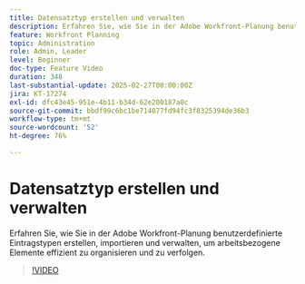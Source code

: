 ```yaml
---
title: Datensatztyp erstellen und verwalten
description: Erfahren Sie, wie Sie in der Adobe Workfront-Planung benutzerdefinierte Eintragstypen erstellen, importieren und verwalten, um arbeitsbezogene Elemente effizient zu organisieren und zu verfolgen.
feature: Workfront Planning
topic: Administration
role: Admin, Leader
level: Beginner
doc-type: Feature Video
duration: 348
last-substantial-update: 2025-02-27T00:00:00Z
jira: KT-17274
exl-id: dfc43e45-951e-4b11-b34d-62e200187a0c
source-git-commit: bbdf99c6bc1be714077fd94fc3f8325394de36b3
workflow-type: tm+mt
source-wordcount: '52'
ht-degree: 76%

---
```


# Datensatztyp erstellen und verwalten

Erfahren Sie, wie Sie in der Adobe Workfront-Planung benutzerdefinierte Eintragstypen erstellen, importieren und verwalten, um arbeitsbezogene Elemente effizient zu organisieren und zu verfolgen.

>[!VIDEO](https://video.tv.adobe.com/v/3448093/?learn=on&enablevpops=1&captions=ger)
